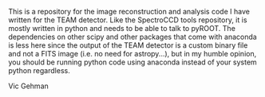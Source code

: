 This is a repository for the image reconstruction and analysis code I have written for the TEAM detector.  Like the SpectroCCD tools repository, it is mostly written in python and needs to be able to talk to pyROOT.  The dependencies on other scipy and other packages that come with anaconda is less here since the output of the TEAM detector is a custom binary file and not a FITS image (i.e. no need for astropy...), but in my humble opinion, you should be running python code using anaconda instead of your system python regardless.

Vic Gehman
